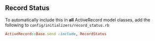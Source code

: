 ## Record Status

To automatically include this in **all** ActiveRecord model classes, add the
following to ```config/initializers/record_status.rb```
```ruby
ActiveRecord::Base.send :include, RecordStatus
```
